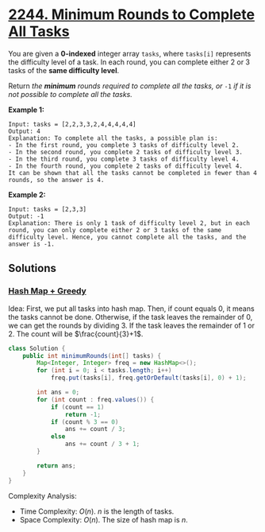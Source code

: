 # [2244. Minimum Rounds to Complete All Tasks](https://leetcode.com/problems/minimum-rounds-to-complete-all-tasks/)

You are given a **0-indexed** integer array `tasks`, where `tasks[i]` represents the difficulty level of a task. In each round, you can complete either 2 or 3 tasks of the **same difficulty level**.

Return _the **minimum** rounds required to complete all the tasks, or_ `-1` _if it is not possible to complete all the tasks._

**Example 1:**

```
Input: tasks = [2,2,3,3,2,4,4,4,4,4]
Output: 4
Explanation: To complete all the tasks, a possible plan is:
- In the first round, you complete 3 tasks of difficulty level 2.
- In the second round, you complete 2 tasks of difficulty level 3.
- In the third round, you complete 3 tasks of difficulty level 4.
- In the fourth round, you complete 2 tasks of difficulty level 4.
It can be shown that all the tasks cannot be completed in fewer than 4 rounds, so the answer is 4.
```

**Example 2:**

```
Input: tasks = [2,3,3]
Output: -1
Explanation: There is only 1 task of difficulty level 2, but in each round, you can only complete either 2 or 3 tasks of the same difficulty level. Hence, you cannot complete all the tasks, and the answer is -1.
```

## Solutions
### [Hash Map + Greedy](MinimumRoundsToCompleteAllTasks.java)

Idea: First, we put all tasks into hash map. Then, if count equals 0, it means the tasks cannot be done. Otherwise, if the task leaves the remainder of 0, we can get the rounds by dividing 3. If the task leaves the remainder of 1 or 2. The count will be $\frac{count}{3}+1$.

```java
class Solution {
    public int minimumRounds(int[] tasks) {
        Map<Integer, Integer> freq = new HashMap<>();
        for (int i = 0; i < tasks.length; i++)
            freq.put(tasks[i], freq.getOrDefault(tasks[i], 0) + 1);

        int ans = 0;
        for (int count : freq.values()) {
            if (count == 1)
                return -1;
            if (count % 3 == 0)
                ans += count / 3;
            else
                ans += count / 3 + 1;
        }

        return ans;
    }
}
```

Complexity Analysis:

- Time Complexity: $O(n)$. $n$ is the length of tasks.
- Space Complexity: $O(n)$. The size of hash map is $n$.
